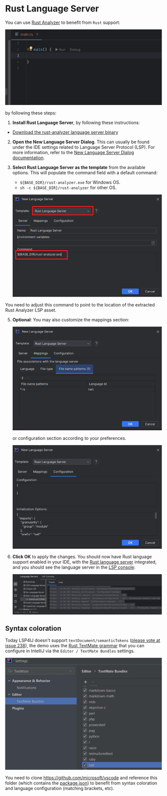 # Rust Language Server

You can use [Rust Analyzer](https://rust-analyzer.github.io/) to benefit from `Rust` support:

![Rust Analyzer Demo](../images/user-defined-ls/RustAnalyzerDemo.gif)

by following these steps:

1. **Install Rust Language Server**, by following these instructions:

* [Download the rust-analyzer language server binary](https://rust-analyzer.github.io/manual.html#rust-analyzer-language-server-binary)

2. **Open the New Language Server Dialog**. This can usually be found under the IDE settings related to Language Server Protocol (LSP). For more information, refer to the [New Language Server Dialog documentation](../UserDefinedLanguageServer.md#new-language-server-dialog).

3. **Select Rust Language Server as the template** from the available options.
   This will populate the command field with a default command:

    * `${BASE_DIR}/rust-analyzer.exe` for Windows OS.
    * `sh -c ${BASE_DIR}/rust-analyzer` for other OS.

   ![Rust Analyzer template](../images/user-defined-ls/RustAnalyzerTemplate.png)

You need to adjust this command to point to the location of the extracted Rust Analyzer LSP asset.

5. **Optional**: You may also customize the mappings section:

   ![Rust Analyzer template mappings](../images/user-defined-ls/RustAnalyzerTemplateMappings.png)

   or configuration section according to your preferences.

   ![Rust Analyzer template configuration](../images/user-defined-ls/RustAnalyzerTemplateConfiguration.png)

6. **Click OK** to apply the changes. You should now have Rust language support enabled in your IDE, with the [Rust language server](https://pkg.Rust.dev/Rustlang.org/x/tools/Rustpls) integrated,
   and you should see the language server in the [LSP console](../UserGuide.md#lsp-console):

   ![Rust Analyzer in LSP Console](../images/user-defined-ls/RustAnalyzerInLSPConsole.png)
 
## Syntax coloration

Today LSP4IJ doesn't support `textDocument/semanticTokens` ([please vote at issue 238](https://github.com/redhat-developer/lsp4ij/issues/238)), the demo
uses the [Rust TextMate grammar](https://github.com/microsoft/vscode/blob/main/extensions/rust/syntaxes/rust.tmLanguage.json)
that you can configure in IntelliJ via the `Editor / TextMate Bundles` settings.

![Rust TextMate Bundles](../images/user-defined-ls/RustTextMate.png)

You need to clone https://github.com/microsoft/vscode and reference this folder
(which contains the [package.json](https://github.com/microsoft/vscode/tree/main/extensions/rust))
to benefit from syntax coloration and language configuration (matching brackets, etc).